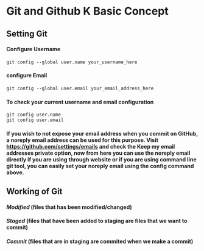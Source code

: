 # Git and Github K Basic Concept

## Setting Git
#### Configure Username
``` git config --global user.name your_username_here ```
#### configure Email
``` git config --global user.email your_email_address_here ```
#### To check your current username and email configuration
```
git config user.name
git config user.email

```
#### If you wish to not expose your email address when you commit on GitHub, a noreply email address can be used for this purpose. Visit https://github.com/settings/emails and check the Keep my email addresses private option, now from here you can use the noreply email directly if you are using through website or if you are using command line git tool, you can easily set your noreply email using the config command above.

## Working of Git 

#### **_Modified_** (files that has been modified/changed) 
#### **_Staged_** (files that have been added to staging are files that we want to commit) 
#### **_Commit_** (files that are in staging are commited when we make a commit)

